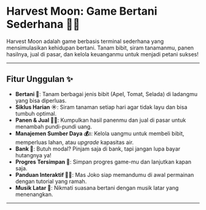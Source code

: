 # Harvest Moon: Game Bertani Sederhana 👨‍🌾

Harvest Moon adalah game berbasis terminal sederhana yang mensimulasikan kehidupan bertani. Tanam bibit, siram tanamanmu, panen hasilnya, jual di pasar, dan kelola keuanganmu untuk menjadi petani sukses!

---

## Fitur Unggulan ✨

* **Bertani 🌱**: Tanam berbagai jenis bibit (Apel, Tomat, Selada) di ladangmu yang bisa diperluas.
* **Siklus Harian ☀️**: Siram tanaman setiap hari agar tidak layu dan bisa tumbuh optimal.
* **Panen & Jual 🧺💸**: Kumpulkan hasil panenmu dan jual di pasar untuk menambah pundi-pundi uang.
* **Manajemen Sumber Daya 💰💧**: Kelola uangmu untuk membeli bibit, memperluas lahan, atau *upgrade* kapasitas air.
* **Bank 🏦**: Butuh modal? Pinjam saja di bank, tapi jangan lupa bayar hutangnya ya!
* **Progres Tersimpan 💾**: Simpan progres game-mu dan lanjutkan kapan saja.
* **Panduan Interaktif 🧑‍🌾**: Mas Joko siap memandumu di awal permainan dengan tutorial yang ramah.
* **Musik Latar 🎵**: Nikmati suasana bertani dengan musik latar yang menenangkan.

---
